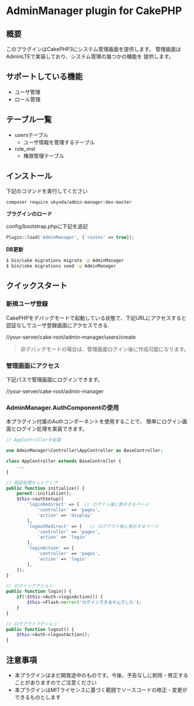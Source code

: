 # AdminManager plugin for CakePHP

## 概要

このプラグインはCakePHP3にシステム管理画面を提供します。
管理画面はAdminLTEで実装しており、システム管理の幾つかの機能を
提供します。

## サポートしている機能

* ユーザ管理
* ロール管理

## テーブル一覧

* usersテーブル
  * ユーザ情報を管理するテーブル
* role_mst
  * 権限管理テーブル

## インストール

下記のコマンドを実行してください

```
composer require ukyoda/admin-manager:dev-master
```

**プラグインのロード**

config/bootstrap.phpに下記を追記

```php
Plugin::load('AdminManager', ['routes' => true]);
```

**DB更新**

```bash
$ bin/cake migrations migrate -p AdminManager
$ bin/cake migrations seed -p AdminManager
```

## クイックスタート

### 新規ユーザ登録 ###

CakePHPをデバッグモードで起動している状態で、下記URLにアクセスすると認証なしでユーザ登録画面にアクセスできる.

//your-server/cake-root/admin-manager/users/create

> 非デバッグモードの場合は、管理画面ログイン後に作成可能になります。

### 管理画面にアクセス ###

下記パスで管理画面にログインできます。

//your-server/cake-root/admin-manager

### AdminManager.AuthComponentの使用 ###

本プラグイン付属のAuthコンポーネントを使用することで、
簡単にログイン画面とログイン処理を実装できます。

```php
// AppControllerを拡張

use AdminManager\Controller\AppController as BaseController;

class AppController extends BaseController {
    ...
}

```

```php
// 認証処理セットアップ
public function initialize() {
    parent::initialize();
    $this->authSetup([
        'loginRedirect' => [  // ログイン後に表示するページ
            'controller' => 'pages',
            'action' => 'display'
        ],
        'logoutRedirect' => [   // ログアウト後に表示するページ
            'controller' => 'pages',
            'action' => 'login'
        ],
        'loginAction' => [
            'controller' => 'pages',
            'action' => 'login'
        ],
    ]);
}
```

```php
// ログインアクション
public function login() {
    if(!$this->Auth->loginAction()) {
        $this->Flash->error('ログインできませんでした');
    }
}

```

```php
// ログアウトアクション
public function logout() {
    $this->Auth->logoutAction();
}
```

## 注意事項

* 本プラグインはまだ開発途中のものです。今後、予告なしに削除・修正することがありますのでご注意ください
* 本プラグインはMITライセンスに基づく範囲でソースコードの修正・変更ができるものとします
